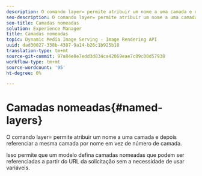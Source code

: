```yaml
---
description: O comando layer= permite atribuir um nome a uma camada e depois referenciar a mesma camada por nome em vez de número de camada.
seo-description: O comando layer= permite atribuir um nome a uma camada e depois referenciar a mesma camada por nome em vez de número de camada.
seo-title: Camadas nomeadas
solution: Experience Manager
title: Camadas nomeadas
topic: Dynamic Media Image Serving - Image Rendering API
uuid: dad30027-338b-4387-9a14-b26c1b925b18
translation-type: tm+mt
source-git-commit: 97a84e8e7edd3d834ca42069eae7c09c00d57938
workflow-type: tm+mt
source-wordcount: '95'
ht-degree: 0%

---
```



# Camadas nomeadas{#named-layers}

O comando layer= permite atribuir um nome a uma camada e depois referenciar a mesma camada por nome em vez de número de camada.

Isso permite que um modelo defina camadas nomeadas que podem ser referenciadas a partir do URL da solicitação sem a necessidade de usar variáveis.
